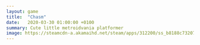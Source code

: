 ```yaml
---
layout: game
title:  "Chasm"
date:   2020-03-30 01:00:00 +0100
summary: Cute little metroidvania platformer
image: https://steamcdn-a.akamaihd.net/steam/apps/312200/ss_b8188c73207d5056a7aa7111a4ea8ced4116b48e.1920x1080.jpg?t=1578514982
---
```



